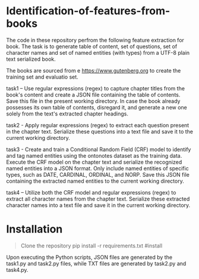 # Identification-of-features-from-books


The code in these repository perfrom the following feature extraction for book. The task is to generate table of content, set of questions, set of character names and set of named entities (with types) from a UTF-8 plain text serialized book.

The books are sourced from e https://www.gutenberg.org to create the training set and evaluatio set.

task1 – Use regular expressions (regex) to capture chapter titles from the book's content and create a JSON file containing the table of contents. Save this file in the present working directory. In case the book already possesses its own table of contents, disregard it, and generate a new one solely from the text's extracted chapter headings.

task2 - Apply regular expressions (regex) to extract each question present in the chapter text. Serialize these questions into a text file and save it to the current working directory.

task3 - Create and train a Conditional Random Field (CRF) model to identify and tag named entities using the ontonotes dataset as the training data. Execute the CRF model on the chapter text and serialize the recognized named entities into a JSON format. Only include named entities of specific types, such as DATE, CARDINAL, ORDINAL, and NORP. Save this JSON file containing the extracted named entities to the current working directory.

task4 – Utilize both the CRF model and regular expressions (regex) to extract all character names from the chapter text. Serialize these extracted character names into a text file and save it in the current working directory.

# Installation

> Clone the repository
> pip install -r requirements.txt #install

Upon executing the Python scripts, JSON files are generated by the task1.py and task2.py files, while TXT files are generated by task2.py and task4.py.
